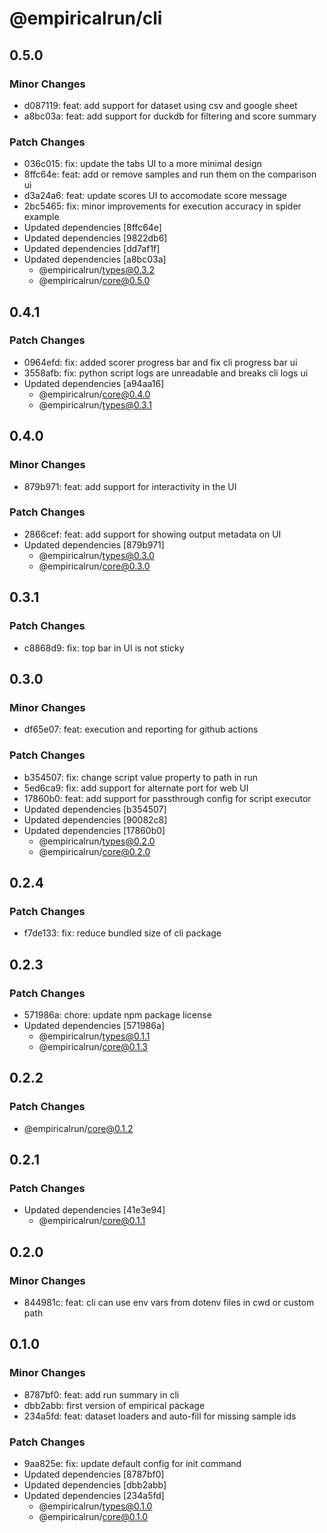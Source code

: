 # @empiricalrun/cli

## 0.5.0

### Minor Changes

- d087119: feat: add support for dataset using csv and google sheet
- a8bc03a: feat: add support for duckdb for filtering and score summary

### Patch Changes

- 036c015: fix: update the tabs UI to a more minimal design
- 8ffc64e: feat: add or remove samples and run them on the comparison ui
- d3a24a6: feat: update scores UI to accomodate score message
- 2bc5465: fix: minor improvements for execution accuracy in spider example
- Updated dependencies [8ffc64e]
- Updated dependencies [9822db6]
- Updated dependencies [dd7af1f]
- Updated dependencies [a8bc03a]
  - @empiricalrun/types@0.3.2
  - @empiricalrun/core@0.5.0

## 0.4.1

### Patch Changes

- 0964efd: fix: added scorer progress bar and fix cli progress bar ui
- 3558afb: fix: python script logs are unreadable and breaks cli logs ui
- Updated dependencies [a94aa16]
  - @empiricalrun/core@0.4.0
  - @empiricalrun/types@0.3.1

## 0.4.0

### Minor Changes

- 879b971: feat: add support for interactivity in the UI

### Patch Changes

- 2866cef: feat: add support for showing output metadata on UI
- Updated dependencies [879b971]
  - @empiricalrun/types@0.3.0
  - @empiricalrun/core@0.3.0

## 0.3.1

### Patch Changes

- c8868d9: fix: top bar in UI is not sticky

## 0.3.0

### Minor Changes

- df65e07: feat: execution and reporting for github actions

### Patch Changes

- b354507: fix: change script value property to path in run
- 5ed6ca9: fix: add support for alternate port for web UI
- 17860b0: feat: add support for passthrough config for script executor
- Updated dependencies [b354507]
- Updated dependencies [90082c8]
- Updated dependencies [17860b0]
  - @empiricalrun/types@0.2.0
  - @empiricalrun/core@0.2.0

## 0.2.4

### Patch Changes

- f7de133: fix: reduce bundled size of cli package

## 0.2.3

### Patch Changes

- 571986a: chore: update npm package license
- Updated dependencies [571986a]
  - @empiricalrun/types@0.1.1
  - @empiricalrun/core@0.1.3

## 0.2.2

### Patch Changes

- @empiricalrun/core@0.1.2

## 0.2.1

### Patch Changes

- Updated dependencies [41e3e94]
  - @empiricalrun/core@0.1.1

## 0.2.0

### Minor Changes

- 844981c: feat: cli can use env vars from dotenv files in cwd or custom path

## 0.1.0

### Minor Changes

- 8787bf0: feat: add run summary in cli
- dbb2abb: first version of empirical package
- 234a5fd: feat: dataset loaders and auto-fill for missing sample ids

### Patch Changes

- 9aa825e: fix: update default config for init command
- Updated dependencies [8787bf0]
- Updated dependencies [dbb2abb]
- Updated dependencies [234a5fd]
  - @empiricalrun/types@0.1.0
  - @empiricalrun/core@0.1.0
